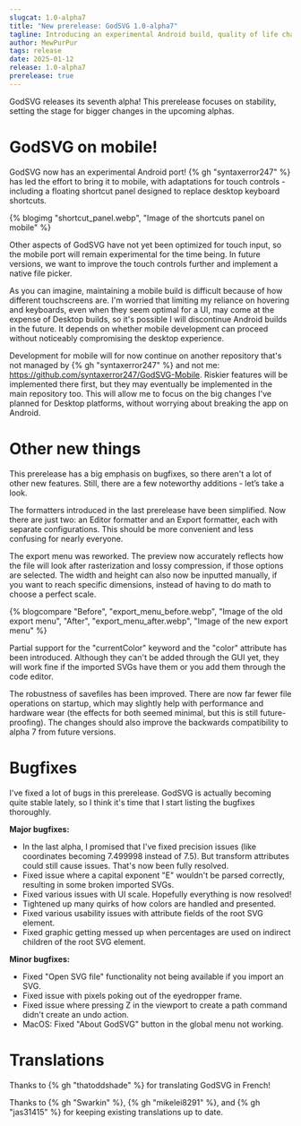 ```yaml
---
slugcat: 1.0-alpha7
title: "New prerelease: GodSVG 1.0-alpha7"
tagline: Introducing an experimental Android build, quality of life changes, and stability.
author: MewPurPur
tags: release
date: 2025-01-12
release: 1.0-alpha7
prerelease: true
---
```


GodSVG releases its seventh alpha! This prerelease focuses on stability, setting the stage for bigger changes in the upcoming alphas.

# GodSVG on mobile!

GodSVG now has an experimental Android port! {% gh "syntaxerror247" %} has led the effort to bring it to mobile, with adaptations for touch controls - including a floating shortcut panel designed to replace desktop keyboard shortcuts.

{% blogimg "shortcut_panel.webp", "Image of the shortcuts panel on mobile" %}

Other aspects of GodSVG have not yet been optimized for touch input, so the mobile port will remain experimental for the time being. In future versions, we want to improve the touch controls further and implement a native file picker.

As you can imagine, maintaining a mobile build is difficult because of how different touchscreens are. I'm worried that limiting my reliance on hovering and keyboards, even when they seem optimal for a UI, may come at the expense of Desktop builds, so it's possible I will discontinue Android builds in the future. It depends on whether mobile development can proceed without noticeably compromising the desktop experience.

Development for mobile will for now continue on another repository that's not managed by {% gh "syntaxerror247" %} and not me: https://github.com/syntaxerror247/GodSVG-Mobile. Riskier features will be implemented there first, but they may eventually be implemented in the main repository too. This will allow me to focus on the big changes I've planned for Desktop platforms, without worrying about breaking the app on Android. 

# Other new things

This prerelease has a big emphasis on bugfixes, so there aren't a lot of other new features. Still, there are a few noteworthy additions - let’s take a look.

The formatters introduced in the last prerelease have been simplified. Now there are just two: an Editor formatter and an Export formatter, each with separate configurations. This should be more convenient and less confusing for nearly everyone.

The export menu was reworked. The preview now accurately reflects how the file will look after rasterization and lossy compression, if those options are selected. The width and height can also now be inputted manually, if you want to reach specific dimensions, instead of having to do math to choose a perfect scale.

{% blogcompare "Before", "export_menu_before.webp", "Image of the old export menu", "After", "export_menu_after.webp", "Image of the new export menu" %}

Partial support for the "currentColor" keyword and the "color" attribute has been introduced. Although they can't be added through the GUI yet, they will work fine if the imported SVGs have them or you add them through the code editor.

The robustness of savefiles has been improved. There are now far fewer file operations on startup, which may slightly help with performance and hardware wear (the effects for both seemed minimal, but this is still future-proofing). The changes should also improve the backwards compatibility to alpha 7 from future versions.

# Bugfixes

I've fixed a lot of bugs in this prerelease. GodSVG is actually becoming quite stable lately, so I think it's time that I start listing the bugfixes thoroughly.

**Major bugfixes:**
- In the last alpha, I promised that I've fixed precision issues (like coordinates becoming 7.499998 instead of 7.5). But transform attributes could still cause issues. That's now been fully resolved.
- Fixed issue where a capital exponent "E" wouldn't be parsed correctly, resulting in some broken imported SVGs.
- Fixed various issues with UI scale. Hopefully everything is now resolved!
- Tightened up many quirks of how colors are handled and presented.
- Fixed various usability issues with attribute fields of the root SVG element.
- Fixed graphic getting messed up when percentages are used on indirect children of the root SVG element.

**Minor bugfixes:**
- Fixed "Open SVG file" functionality not being available if you import an SVG.
- Fixed issue with pixels poking out of the eyedropper frame.
- Fixed issue where pressing Z in the viewport to create a path command didn't create an undo action.
- MacOS: Fixed "About GodSVG" button in the global menu not working.

# Translations

Thanks to {% gh "thatoddshade" %} for translating GodSVG in French!

Thanks to {% gh "Swarkin" %}, {% gh "mikelei8291" %}, and {% gh "jas31415" %} for keeping existing translations up to date.